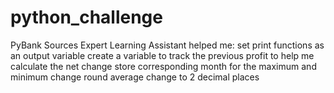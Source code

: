 # python_challenge

PyBank Sources
Expert Learning Assistant helped me:
    set print functions as an output variable
    create a variable to track the previous profit to help me calculate the net change
    store corresponding month for the maximum and minimum change
    round average change to 2 decimal places